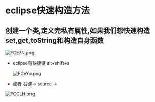 # eclipse快速构造方法

## 创建一个类,定义完私有属性,如果我们想快速构造set,get,toString和构造自身函数

![FCE7N.png](https://s1.ax2x.com/2017/11/17/FCE7N.png)
- eclipse有快捷键 alt+shift+s

  ![FCeYu.png](https://s1.ax2x.com/2017/11/17/FCeYu.png)

- 或者 右键-> source ->

![FCCLH.png](https://s1.ax2x.com/2017/11/17/FCCLH.png)
